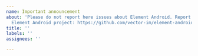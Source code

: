 ```yaml
---
name: Important announcement
about: 'Please do not report here issues about Element Android. Report them on the
  Element Android project: https://github.com/vector-im/element-android'
title: ''
labels: ''
assignees: ''

---
```




